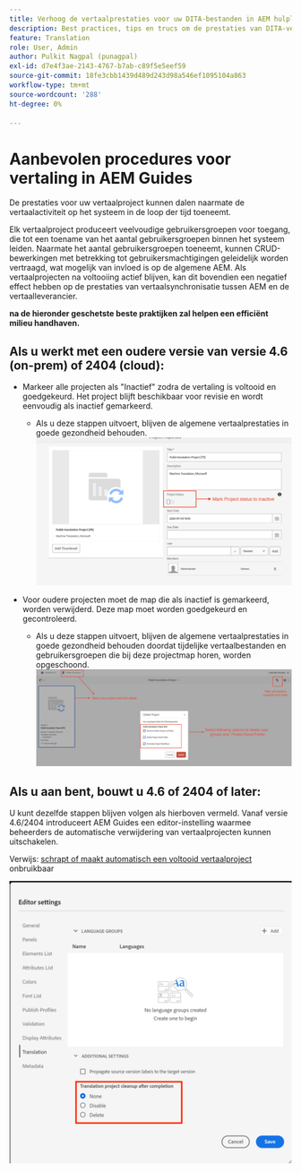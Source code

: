 ```yaml
---
title: Verhoog de vertaalprestaties voor uw DITA-bestanden in AEM hulplijnen
description: Best practices, tips en trucs om de prestaties van DITA-vertaalprojecten in AEM Guides te verbeteren
feature: Translation
role: User, Admin
author: Pulkit Nagpal (punagpal)
exl-id: d7e4f3ae-2143-4767-b7ab-c89f5e5eef59
source-git-commit: 18fe3cbb1439d489d243d98a546ef1095104a863
workflow-type: tm+mt
source-wordcount: '288'
ht-degree: 0%

---
```


# Aanbevolen procedures voor vertaling in AEM Guides

De prestaties voor uw vertaalproject kunnen dalen naarmate de vertaalactiviteit op het systeem in de loop der tijd toeneemt.

Elk vertaalproject produceert veelvoudige gebruikersgroepen voor toegang, die tot een toename van het aantal gebruikersgroepen binnen het systeem leiden. Naarmate het aantal gebruikersgroepen toeneemt, kunnen CRUD-bewerkingen met betrekking tot gebruikersmachtigingen geleidelijk worden vertraagd, wat mogelijk van invloed is op de algemene AEM. Als vertaalprojecten na voltooiing actief blijven, kan dit bovendien een negatief effect hebben op de prestaties van vertaalsynchronisatie tussen AEM en de vertaalleverancier.

**na de hieronder geschetste beste praktijken zal helpen een efficiënt milieu handhaven.**

## Als u werkt met een oudere versie van versie 4.6 (on-prem) of 2404 (cloud):

- Markeer alle projecten als &quot;Inactief&quot; zodra de vertaling is voltooid en goedgekeurd. Het project blijft beschikbaar voor revisie en wordt eenvoudig als inactief gemarkeerd.
   - Als u deze stappen uitvoert, blijven de algemene vertaalprestaties in goede gezondheid behouden.
     ![ Inactief vertaalproject ](../assets/translation/translation-project-image1.png)

- Voor oudere projecten moet de map die als inactief is gemarkeerd, worden verwijderd. Deze map moet worden goedgekeurd en gecontroleerd.
   - Als u deze stappen uitvoert, blijven de algemene vertaalprestaties in goede gezondheid behouden doordat tijdelijke vertaalbestanden en gebruikersgroepen die bij deze projectmap horen, worden opgeschoond.
     ![ Vertaalproject en -map verwijderen ](../assets/translation/translation-project-image2.png)


## Als u aan bent, bouwt u 4.6 of 2404 of later:

U kunt dezelfde stappen blijven volgen als hierboven vermeld. Vanaf versie 4.6/2404 introduceert AEM Guides een editor-instelling waarmee beheerders de automatische verwijdering van vertaalprojecten kunnen uitschakelen.

Verwijs: [ schrapt of maakt automatisch een voltooid vertaalproject ](https://experienceleague.adobe.com/en/docs/experience-manager-guides/using/user-guide/author-content/create-preview-topics/author-content-aem-guides/work-with-web-editor/translate-documents-web-editor#automatically-delete-or-disable-a-completed-translation-project) onbruikbaar

![ Geautomatiseerde montages om vertaalproject in AEM Guides te schrappen en onbruikbaar te maken ](../assets/translation/translation-project-image3.png)
